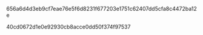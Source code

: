 656a6d4d3eb9cf7eae76e5f6d8231f677203e1751c62407dd5cfa8c4472ba12e

40cd0672d1e0e92930cb8acce0dd50f374f97537
